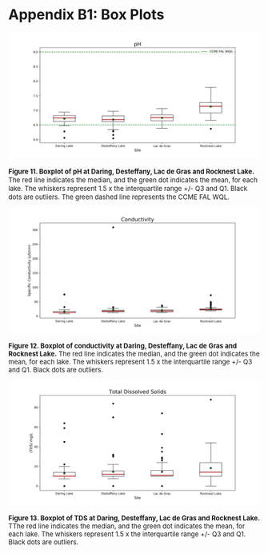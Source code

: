 # Appendix B1: Box Plots

<img src="pHBox.png">
  
<font size="-1"> **Figure 11. Boxplot of pH at Daring, Desteffany, Lac de Gras and Rocknest Lake.** The red line indicates the median, and the green dot indicates the mean, for each lake. The whiskers represent 1.5 x the interquartile range +/- Q3 and Q1. Black dots are outliers. The green dashed line represents the CCME FAL WQL.

<img src="ConductivityBox.png">
  
<font size="-1"> **Figure 12. Boxplot of conductivity at Daring, Desteffany, Lac de Gras and Rocknest Lake.** The red line indicates the median, and the green dot indicates the mean, for each lake. The whiskers represent 1.5 x the interquartile range +/- Q3 and Q1. Black dots are outliers.

<img src="TDSBox.png">
  
<font size="-1"> **Figure 13. Boxplot of TDS at Daring, Desteffany, Lac de Gras and Rocknest Lake.** TThe red line indicates the median, and the green dot indicates the mean, for each lake. The whiskers represent 1.5 x the interquartile range +/- Q3 and Q1. Black dots are outliers.
